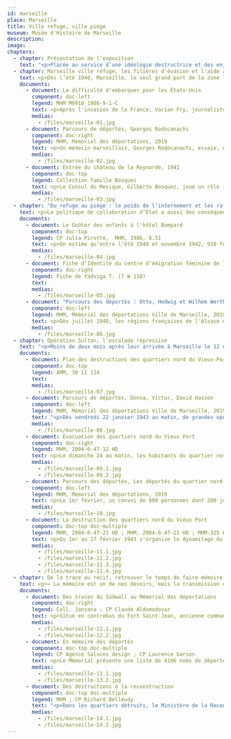 ```yaml
---
id: marseille
place: Marseille
title: Ville refuge, ville piège
museum: Musée d'Histoire de Marseille
description: 
image: 
chapters:
  - chapter: Présentation de l'exposition
    text: "<p>Placée au service d’une idéologie destructrice et des enjeux imposés par le conflit mondial, la répression nazie dans les territoires occupés par le Reich a été d’une rare violence. La répression allemande en France occupée fut multiforme : fusillades, déportations, massacres. Les finalités (maintien de l'ordre, besoin de main d’œuvre, extermination), les acteurs (forces policières et militaires), les victimes (opposants, résistants, populations civiles, juifs et tsiganes), les lieux et les moyens varient dans le contexte d’une guerre mondialisée. La répression, lorsqu’elle est au cœur d’une politique ou d’une gouvernance, caractérise les régimes autoritaires. Si l'Allemagne conduit une politique idéologique raciale et de conquête d'un espace vital sans limites, le régime de Vichy et les forces de l'ordre françaises se sont activement mises au service du projet nazi.</p><p>Cette exposition présente l’histoire singulière de Marseille durant la Seconde Guerre mondiale. Dernier poumon ouvert sur le monde, la ville reçoit dès 1940 des milliers de réfugiés fuyant l’Europe, dans l'espoir d'une sortie vers un monde meilleur. Le refuge se transforme en piège à l’été 1942. En janvier 1943, dans le cadre de la collaboration d’État, Marseille vit l’une des principales rafles de l’occupation, qui aboutit à la déportation de centaines de familles marseillaises majoritairement juives et à la destruction des vieux quartiers. Enfin, le devoir d'Histoire et le devoir de mémoire entretiennent une relation dialectique et se nourrissent l'une l'autre pour mieux se souvenir et comprendre les enjeux d'aujourd'hui.</p>"
  - chapter: Marseille ville refuge, les filières d'évasion et l'aide aux réfugiés
    text: <p>Dès l’été 1940, Marseille, le seul grand port de la zone libre encore ouvert sur le monde, est devenue l’une des principales villes refuges de la zone non occupée. Français ou étrangers sont menacés par Hitler, Mussolini et Franco. Les réfugiés y aboutissent dans l’espoir de trouver une porte de sortie. Beaucoup sont juifs. Parmi eux, de nombreux militants  politiques, des intellectuels et des artistes, un condensé des avant-gardes européennes.</p><p>Ce sont les filières d’évasion, l'aide et le secours aux réfugiés, les organisations juives et les groupes chrétiens qui sont aujourd’hui considérés comme les premières activités de résistance s’étant déroulées à Marseille.</p>
    documents: 
      - document: La difficulté d'embarquer pour les États-Unis
        component: doc-left
        legend: MHM M0918_1986-9-1-C 
        text: <p>Après l'invasion de la France, Varian Fry, journaliste américain, est envoyé par l'<em>Emergency Rescue Committee</em> à Marseille avec pour mission d'aider des écrivains, artistes, universitaires et scientifiques en danger à fuir l'Europe. Avec faux papiers et visas, il parvient ainsi à en sauver plus de 2 000, parmi lesquels des intellectuels et artistes comme Claude Lévi-Strauss, Max Ernst, Hannah Arendt, André Breton, ou encore Marc Chagall.</p>
        medias:
          - /files/marseille-01.jpg
      - document: Parcours de déportés, Georges Rodocanachi
        component: doc-right
        legend: MHM, Mémorial des déportations, 2019
        text: <p>Un médecin marseillais, Georges Rodocanachi, essaie, en sa qualité d’officier chargé d’examiner les juifs souhaitant immigrer aux États-Unis, d’en déclarer autant que possible « apte au départ » (il en examine plus de 2 000). Une autre de ses tâches est de déclarer « médicalement inapte » le plus possible de militaires britanniques internés au Fort Saint-Jean pour être rapatriés en Angleterre.</p>
        medias:
          - /files/marseille-02.jpg
      - document: Entrée du château de la Reynarde, 1941
        component: doc-top
        legend: Collection famille Bosques
        text: <p>Le Consul du Mexique, Gilberto Bosquez, joue un rôle important dans le sauvetage des réfugiés selon un accord conclu le 23 août 1940 entre le gouvernement mexicain  qui s'engage à accueillir les républicains espagnols et l’État français qui leur garantit le droit d'asile. Des centaines d'entre eux peuvent ainsi quitter Marseille par bateaux. Dans l’attente des départs pour le Mexique, de 1940 à 1942, des centaines d’Espagnols sont hébergés dans deux grandes bastides (les « châteaux ») de la vallée de l’Huveaune, à Saint-Menet. Les hommes sont logés dans le château de la Reynarde, les femmes et les enfants dans celui de Montgrand. Ici, un groupe de six hommes avec des bagages regardent la pancarte « Résidence des Etats-Unis du Mexique ».</p>
        medias:
          - /files/marseille-03.jpg
  - chapter: "Du refuge au piège : le poids de l’internement et les rafles de Juifs en Provence"
    text: <p>La politique de collaboration d’État a aussi des conséquences tragiques dans la région avant même l'occupation de la zone libre en novembre 1942.</p><p>De septembre 1939 à juin 1940, le Camp des Milles, près d'Aix-en-Provence, est un camp pour « sujets ennemis ». Le gouvernement français, sous la IIIe république, décide d'interner tous les ressortissants du Reich qui ont pourtant fui le nazisme. De juillet 1940 à juillet 1942, sous le gouvernement de Vichy, le Camp des Milles devient un camp de transit pour « indésirables »  en instance d'immigration. Les hommes sont internés au Camps des Milles et les femmes et enfants dans des hôtels à Marseille. D'autres sont affectés dans des Groupes de Travailleurs Étrangers. Au cours de l'été 1942, après la rafle du Vel d'Hiv, les nazis, dans le cadre de la « solution finale » font pression sur Vichy pour augmenter les déportations de familles juives « étrangères ». La zone libre n'est pas épargnée. Pierre Laval, vice-président du Conseil, s'engage à livrer 10 000 juifs, hommes, femmes et enfants. C'est ainsi que le Camp des Milles devient l'antichambre de la déportation vers Auschwitz (pour près de 2 000 personnes, dont plus de 100 enfants).</p>
    documents: 
      - document: Le Goûter des enfants à l'hôtel Bompard
        component: doc-top
        legend: CP Julia Pirotte,  MHM, 1986, 8.51
        text: <p>On estime qu’entre l’été 1940 et novembre 1942, 910 femmes et enfants sont passés par l’Hôtel Bompard à Marseille, centre d'internement pour femmes et enfants en attente d'immigration. 44,3 % des femmes internées ont déjà derrière elles l’expérience des camps français. La majorité a été internée à Gurs, le plus grand camp d'internement français dans les basses-Pyrénées de la zone libre. Comme dans tous les centres de séjour surveillé, des initiatives sont prises pour soustraire les internées et en particulier les enfants à une atmosphère délétère ; scolarité et activités récréatives.</p>
        medias:
          - /files/marseille-04.jpg
      - document: Fiche d’Identité du centre d'émigration féminine de l’Hôtel Bompard
        component: doc-right
        legend: Fiche de Yadviga T. (7 W 110)
        text: 
        medias:
          - /files/marseille-05.jpg
      - document: "Parcours des déportés : Otto, Hedwig et Wilhem Wertheimer"
        component: doc-left
        legend: MHM, Mémorial des déportations Ville de Marseille, 2019
        text: <p>Dès juillet 1940, les régions françaises de l'Alsace et de la Moselle sont respectivement rattachées au Pays de Bade et au Gau de Sarre-Palatinat. Les deux régions sont dirigées par les <em>Gauleiter</em> (Chef de district du IIIème Reich) dotés de pleins pouvoirs, qui opèrent une “défrancisation” et qui expulsent tous les indésirables “non germanisables” et les juifs, rendant ces espaces <em>Judenfrei</em>, soit « libres de juifs ». Les 22 et 23 octobre 1940, 6 504 juifs du Pays de Bade et de la Sarre sont arrêtés et déportés vers le camp français de Gurs, puis le Camp des Milles. Parmi eux, environ 5 600 juifs sont issus de 137 communautés du Pays de Bade. La famille Wertheimer en fait partie.</p>
        medias:
          - /files/marseille-06.jpg
  - chapter: Opération Sultan, l'escalade répressive
    text: "<p>Moins de deux mois après leur arrivée à Marseille le 12 novembre 1942, les Allemands, prenant prétexte des attentats que la Résistance a organisé contre eux, veulent faire un exemple. L'état de siège est instauré dès le 5 janvier 1943. Ordonnée par Hitler lui-même, une opération baptisée « Opération Sultan » a été réalisée avec la collaboration des autorités et de la police françaises du 22 janvier au 17 février 1943.</p><p>Marseille connaît alors la première rafle massive de familles juives françaises et l’évacuation puis la destruction du quartier nord du Vieux-Port, qui symbolise aux yeux des nazis la « gangrène » marseillaise, le crime, le vice, la saleté, le cosmopolitisme.</p><p>Le bilan humain, logistique et matériel est unique et dramatique : 12 000 gendarmes et gardes mobiles français venus de toute la France, environ 40 000 contrôles d'identité, 5 956 personnes arrêtés, 1 642 personnes dont 782 juifs issues des rafles déportées au centre de mise à mort de Sobibor, 20 000 personnes évacuées des quartiers nord du Vieux-Port, 15 000 transférées, entassées dans des wagons, vers un camp militaire à Fréjus, à 140 km de Marseille, 800 personnes sélectionnées à Fréjus déportées vers des camps de concentration et 1494 immeubles détruits représentant 14 hectares.</p>"
    documents: 
      - document: Plan des destructions des quartiers nord du Vieux-Port
        component: doc-top
        legend: AMM, 30 11 114
        text: 
        medias:
          - /files/marseille-07.jpg
      - document: Parcours de déportés, Donna, Victor, David Hasson
        component: doc-left
        legend: MHM, Mémorial des déportations Ville de Marseille, 2019
        text: "<p>Dès vendredi 22 janvier 1943 au matin, de grandes opérations policières se prolongent durant une semaine. Des forces considérables venues de Paris, Lyon, Vichy et Toulouse ont été concentrées par les autorités françaises : 200 inspecteurs venus de la zone sud mais aussi de Paris, environ 8 000 hommes en tenue (gendarmes, gardes mobiles, GMR) et 2000 agents de sûreté. La police de Vichy peut alors procéder à des arrestations de masse à domicile, dans la rue, les cafés, les cinémas, les trains... Des serruriers ont été réquisitionnés pour ouvrir les maisons. Durant la nuit du 22 au 23 janvier de 23h à 5h du matin peuvent démarrer les rafles dites « de l’Opéra ». La famille Hasson est arrêtée dans la nuit du 23 janvier.</p>"
        medias:
          - /files/marseille-08.jpg
      - document: Évacuation des quartiers nord du Vieux Port
        component: doc-right
        legend: MHM, 2004-6-47-12 HD
        text: <p>Le dimanche 24 au matin, les habitants du quartier nord du Vieux-Port sont coupés du reste de la ville depuis la veille. Les opérations d’évacuation démarrent et mobilisent 12 000 policiers français et 5000 soldats du 10e régiment de police SS commandés par le colonel Griese. À 6h du matin les habitants sont réveillés par des haut-parleurs leur ordonnant de tout quitter. C’est environ 25 000 personnes qui sont évacuées. 5000 sont autorisées à sortir du barrage alors formé et les autres sont transportées à la gare marseillaise d’Arenc dans des tramways réquisitionnés sur le quai Maréchal Pétain, l'actuel quai du port, puis entassées dans des wagons pour être internées dans un ancien camp de troupes coloniales à  Fréjus.</p>
        medias:
          - /files/marseille-09.1.jpg
          - /files/marseille-09.2.jpg
      - document: Parcours des déportés, Les déportés du quartier nord du Vieux Port
        component: doc-left
        legend: MHM, Mémorial des déportations, 2019
        text: <p>Le 1er février, un convoi de 800 personnes dont 200 juifs, passées au criblage à Fréjus, part vers Compiègne-Royallieu, camp de transit et centre de déportation dans le nord de la France. Pour justifier l’opération Sultan, les 600 personnes non-juives « soi-disant suspectes» sont essentiellement des jeunes de familles italiennes, corses, grecques et espagnoles, sélectionnées au hasard dans la population, pour accréditer la thèse officielle « d’épuration » et trouver des « indésirables ». Le 28 avril, elles sont déportées à Mauthausen, Buchenwald et plus particulièrement Sachsenhausen. Un contingent est mis à disposition de l’Organisation Todt et interné dans les îles anglo-normandes, occupées par l'Allemagne dès juin 1940, afin d'effectuer d'importants travaux de construction, tel que le mur de l'Atlantique.</p>
        medias:
          - /files/marseille-10.jpg
      - document: La destruction des quartiers nord du Vieux Port
        component: doc-top doc-multiple
        legend: MHM, 2004-6-47-21 HD ; MHM, 2004-6-47-21 HD ; MHM-325 HD
        text: <p>Du 1er au 17 février 1943 s'organise le dynamitage du périmètre arrêté lors des négociations entre les autorités allemandes et françaises, soit 1 494 immeubles ou 14 hectares, l’équivalent de « 20 terrains de football ». Échappent à cette destruction massive l’Hôtel de Ville, l’Eglise Saint-Laurent, les bâtiments de la douane et de la consigne sanitaire, l’Hôtel de Cabre et la Maison Diamantée, des lieux patrimoniaux symboles de ce périmètre historique alors détruit.</p>
        medias:
          - /files/marseille-11.1.jpg
          - /files/marseille-11.2.jpg
          - /files/marseille-11.3.jpg
          - /files/marseille-11.4.jpg
  - chapter: De la trace au récit, retrouver le temps de faire mémoire ensemble
    text: <p>« La mémoire est un de nos devoirs, mais la transmission de la mémoire passe par l'exigence de la vérité ». François Bédarida (1926-2001), ancien résistant et historien Français.</p><p>Au pied du Fort Saint-Jean, face aux vieux quartiers entièrement détruits en 1943 lors de l’opération Sultan (voir chapitre précédent) le Mémorial des déportations est installé dans un blockhaus-infirmerie construit en 1943, témoin de la présence militaire allemande dans la ville alors occupée. Conçu comme un lieu dynamique en constante évolution, le Mémorial s’intéresse aux politiques de répression et de persécution mises en  œuvre à Marseille durant la Seconde Guerre mondiale. Au moment où les derniers témoins disparaissent, le lieu s’attache à transmettre  l’histoire et la mémoire des hommes, femmes et enfants arrêtés puis déportés parce que nés Juifs ou réprimés en tant que politiques, résistants, otages ou « suspects ».</p>
    documents: 
      - document: Des traces du Südwall au Mémorial des déportations
        component: doc-right
        legend: Coll. Jansana ; CP Claude Aldomodovar
        text: <p>Situé en contrebas du Fort Saint-Jean, ancienne commanderie des hospitaliers de Saint Jean de Jérusalem (XIIème siècle) pendant les croisades, le Mémorial des déportations se trouve à l’intérieur d'un bunker-lazaret, bâtiment militaire construit en 1943 pour la <em>Kriegsmarine</em> (marine de guerre). Ce bunker appartient à l'ensemble du verrou défensif du port de Marseille et plus largement du <em>Südwall</em> de l'Organisation Todt. Le mur de la Méditerranée, ainsi appelé, était un système extensif de fortifications côtières, construit par le IIIe Reich pour prévenir une invasion des alliés. Ce bâtiment a été pris dans les combats de la libération de Marseille en août 1944. Devant ses murs, une première entrevue entre le Général de Monsabert, représentant des forces françaises alliées et le Général Schaefer, représentant des troupes allemandes à Marseille, a lieu le 23 août 1944 pour tenter d'obtenir la reddition officielle des Allemands à Marseille.</p>
        medias:
          - /files/marseille-12.1.jpg
          - /files/marseille-12.2.jpg
      - document: En mémoire des déportés
        component: doc-top doc-multiple
        legend: CP Agence Saluces design ; CP Laurence Garson
        text: <p>Le Mémorial présente une liste de 4106 noms de déportés depuis Marseille par mesure de répression et de persécution. Cette liste est actualisée chaque année au gré des travaux de recherche universitaire et l’aide des familles.</p>
        medias:
          - /files/marseille-13.1.jpg
          - /files/marseille-13.2.jpg
      - document: Des destructions à la reconstruction
        component: doc-top doc-multiple
        legend: MHM ; CP Richard Belleudy
        text: "<p>Dans les quartiers détruits, le Ministère de la Reconstruction et de l’Urbanisme (MRU) préfinance et dirige les travaux. Eugène Claudius-Petit, à sa tête de 1948 à 1953, décide d’importants remaniements des projets et nomme de nouveaux architectes en chef, dans un souci de nouveauté et d’économie. La pierre et le béton font bon ménage : Pouillon et Devin privilégient la pierre, Castel et Rozan-Chirié l’associent au béton, Dunoyer de Segonzac choisit le béton brut, Crozet utilise des panneaux de dalles roses de gravillon lavé. La construction vedette de cet ensemble harmonieux est sans conteste la magistrale séquence urbaine de près de 600 m encadrant l’Hôtel de Ville, faite d’un alignement de blocs réguliers en pierre massive et représentant l'une des images les plus emblématiques de la Ville de Marseille.</p>"
        medias:
          - /files/marseille-14.1.jpg
          - /files/marseille-14.2.jpg
---
```


